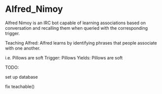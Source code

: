 # Alfred_Nimoy

Alfred Nimoy is an IRC bot capable of learning associations based on conversation and recalling them when queried with the corresponding trigger. 

Teaching Alfred:
Alfred learns by identifying phrases that people associate with one another.

i.e. Pillows are soft
Trigger: Pillows
Yields: Pillows are soft

TODO:

set up database

fix teachable()

